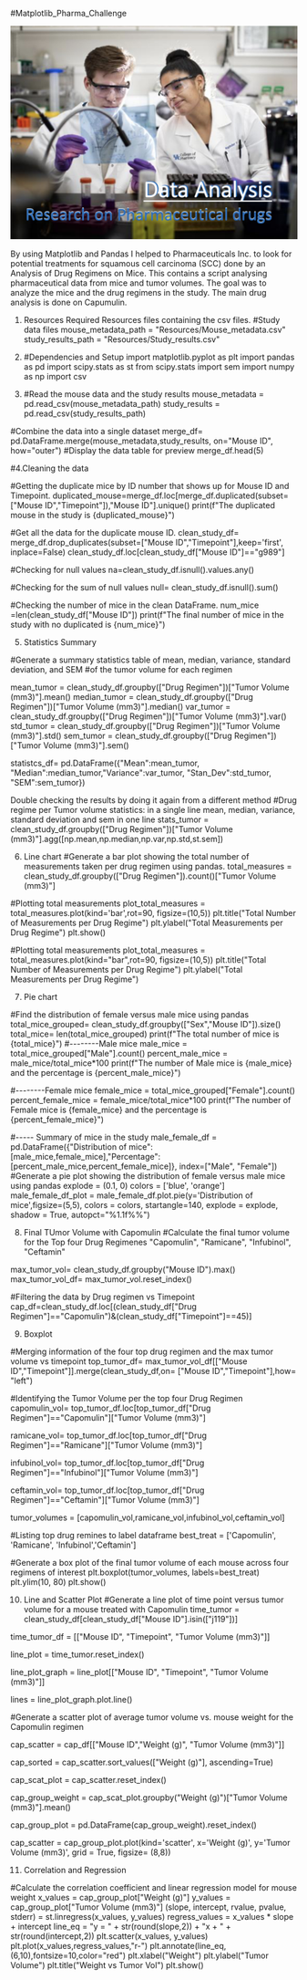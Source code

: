 

#Matplotlib_Pharma_Challenge

![Data Analysis Pharma](data_analysis.png)

By using Matplotlib and Pandas I helped to Pharmaceuticals Inc. to look for potential treatments for squamous cell carcinoma (SCC) done by an Analysis of Drug Regimens on Mice. This contains a script analysing pharmaceutical data from mice and tumor volumes. The goal was to analyze the mice and the drug regimens in the study. The main drug analysis is done on Capumulin.

1. Resources Required
Resources files containing the csv files.
#Study data files
mouse_metadata_path = "Resources/Mouse_metadata.csv"
study_results_path = "Resources/Study_results.csv"

2. #Dependencies and Setup
import matplotlib.pyplot as plt
import pandas as pd
import scipy.stats as st
from scipy.stats import sem
import numpy as np
import csv

3. #Read the mouse data and the study results
mouse_metadata = pd.read_csv(mouse_metadata_path)
study_results = pd.read_csv(study_results_path)

#Combine the data into a single dataset
merge_df= pd.DataFrame.merge(mouse_metadata,study_results,
                    on="Mouse ID", how="outer")
#Display the data table for preview
merge_df.head(5)


#4.Cleaning the data

#Getting the duplicate mice by ID number that shows up for Mouse ID and Timepoint. 
duplicated_mouse=merge_df.loc[merge_df.duplicated(subset=["Mouse ID","Timepoint"]),"Mouse ID"].unique()
print(f"The duplicated mouse in the study is {duplicated_mouse}")


#Get all the data for the duplicate mouse ID. 
clean_study_df= merge_df.drop_duplicates(subset=["Mouse ID","Timepoint"],keep='first', inplace=False)
clean_study_df.loc[clean_study_df["Mouse ID"]=="g989"]

#Checking for null values 
na=clean_study_df.isnull().values.any()

#Checking for the sum of null values 
null= clean_study_df.isnull().sum()

#Checking the number of mice in the clean DataFrame.
num_mice =len(clean_study_df["Mouse ID"])
print(f"The final number of mice in the study with no duplicated is {num_mice}")


5. Statistics Summary

#Generate a summary statistics table of mean, median, variance, standard deviation, and SEM 
#of the tumor volume for each regimen

mean_tumor = clean_study_df.groupby(["Drug Regimen"])["Tumor Volume (mm3)"].mean()
median_tumor = clean_study_df.groupby(["Drug Regimen"])["Tumor Volume (mm3)"].median()
var_tumor = clean_study_df.groupby(["Drug Regimen"])["Tumor Volume (mm3)"].var()
std_tumor = clean_study_df.groupby(["Drug Regimen"])["Tumor Volume (mm3)"].std()
sem_tumor = clean_study_df.groupby(["Drug Regimen"])["Tumor Volume (mm3)"].sem()

statistcs_df= pd.DataFrame({"Mean":mean_tumor, "Median":median_tumor,"Variance":var_tumor, "Stan_Dev":std_tumor, "SEM":sem_tumor})


Double checking the results by doing it again from a different method
#Drug regime per Tumor volume statistics: in a single line mean, median, variance, standard deviation and sem in one line
stats_tumor = clean_study_df.groupby(["Drug Regimen"])["Tumor Volume (mm3)"].agg([np.mean,np.median,np.var,np.std,st.sem])

6. Line chart
#Generate a bar plot showing the total number of measurements taken per drug regimen using pandas.
total_measures = clean_study_df.groupby(["Drug Regimen"]).count()["Tumor Volume (mm3)"]

#Plotting total measurements
plot_total_measures = total_measures.plot(kind='bar',rot=90, figsize=(10,5))
plt.title("Total Number of Measurements per Drug Regime")
plt.ylabel("Total Measurements per Drug Regime")
plt.show()

#Plotting total measurements
plot_total_measures = total_measures.plot(kind="bar",rot=90, figsize=(10,5))
plt.title("Total Number of Measurements per Drug Regime")
plt.ylabel("Total Measurements per Drug Regime")

7. Pie chart

#Find the distribution of female versus male mice using pandas
total_mice_grouped= clean_study_df.groupby(["Sex","Mouse ID"]).size()
total_mice= len(total_mice_grouped)
print(f"The total number of mice is {total_mice}")
#--------Male mice
male_mice = total_mice_grouped["Male"].count()
percent_male_mice = male_mice/total_mice*100
print(f"The number of Male mice is {male_mice} and the percentage is {percent_male_mice}")

#--------Female mice
female_mice = total_mice_grouped["Female"].count()
percent_female_mice = female_mice/total_mice*100
print(f"The number of Female mice is {female_mice} and the percentage is {percent_female_mice}")

#----- Summary of mice in the study
male_female_df = pd.DataFrame({"Distribution of mice":[male_mice,female_mice],"Percentage":[percent_male_mice,percent_female_mice]},
                               index=["Male", "Female"])
#Generate a pie plot showing the distribution of female versus male mice using pandas
explode = (0.1, 0)
colors = ['blue', 'orange']
male_female_df_plot = male_female_df.plot.pie(y='Distribution of mice',figsize=(5,5), colors = colors, startangle=140, explode = explode, shadow = True, autopct="%1.1f%%")


8. Final TUmor Volume with Capomulin
#Calculate the final tumor volume for the Top four Drug Regimenes "Capomulin", "Ramicane", "Infubinol", "Ceftamin"

max_tumor_vol= clean_study_df.groupby("Mouse ID").max()
max_tumor_vol_df= max_tumor_vol.reset_index() 

#Filtering the data by Drug regimen vs Timepoint
cap_df=clean_study_df.loc[(clean_study_df["Drug Regimen"]=="Capomulin")&(clean_study_df["Timepoint"]==45)]

9. Boxplot

#Merging information of the four top drug regimen and the max tumor volume vs timepoint 
top_tumor_df= max_tumor_vol_df[["Mouse ID","Timepoint"]].merge(clean_study_df,on= ["Mouse ID","Timepoint"],how= "left")

#Identifying the Tumor Volume per the top four Drug Regimen
capomulin_vol= top_tumor_df.loc[top_tumor_df["Drug Regimen"]=="Capomulin"]["Tumor Volume (mm3)"]

ramicane_vol= top_tumor_df.loc[top_tumor_df["Drug Regimen"]=="Ramicane"]["Tumor Volume (mm3)"]

infubinol_vol= top_tumor_df.loc[top_tumor_df["Drug Regimen"]=="Infubinol"]["Tumor Volume (mm3)"]

ceftamin_vol= top_tumor_df.loc[top_tumor_df["Drug Regimen"]=="Ceftamin"]["Tumor Volume (mm3)"]

tumor_volumes = [capomulin_vol,ramicane_vol,infubinol_vol,ceftamin_vol]

#Listing top drug remines to label dataframe
best_treat = ['Capomulin', 'Ramicane', 'Infubinol','Ceftamin']

#Generate a box plot of the final tumor volume of each mouse across four regimens of interest
plt.boxplot(tumor_volumes, labels=best_treat)
plt.ylim(10, 80)
plt.show()

10. Line and Scatter Plot
#Generate a line plot of time point versus tumor volume for a mouse treated with Capomulin
time_tumor = clean_study_df[clean_study_df["Mouse ID"].isin(["j119"])]

time_tumor_df = [["Mouse ID", "Timepoint", "Tumor Volume (mm3)"]]

line_plot = time_tumor.reset_index()

line_plot_graph = line_plot[["Mouse ID", "Timepoint", "Tumor Volume (mm3)"]]

lines = line_plot_graph.plot.line()


#Generate a scatter plot of average tumor volume vs. mouse weight for the Capomulin regimen

cap_scatter = cap_df[["Mouse ID","Weight (g)", "Tumor Volume (mm3)"]]

cap_sorted = cap_scatter.sort_values(["Weight (g)"], ascending=True)

cap_scat_plot = cap_scatter.reset_index()

cap_group_weight = cap_scat_plot.groupby("Weight (g)")["Tumor Volume (mm3)"].mean()

cap_group_plot = pd.DataFrame(cap_group_weight).reset_index()

cap_scatter = cap_group_plot.plot(kind='scatter', x='Weight (g)', y='Tumor Volume (mm3)', grid = True, figsize= (8,8))


11. Correlation and Regression

#Calculate the correlation coefficient and linear regression model for mouse weight
x_values = cap_group_plot["Weight (g)"]
y_values = cap_group_plot["Tumor Volume (mm3)"]
(slope, intercept, rvalue, pvalue, stderr) = st.linregress(x_values, y_values)
regress_values = x_values * slope + intercept
line_eq = "y = " + str(round(slope,2)) + "x + " + str(round(intercept,2))
plt.scatter(x_values, y_values)
plt.plot(x_values,regress_values,"r-")
plt.annotate(line_eq,(6,10),fontsize=10,color="red")
plt.xlabel("Weight")
plt.ylabel("Tumor Volume")
plt.title("Weight vs Tumor Vol")
plt.show()

